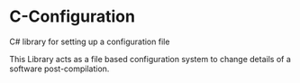 # C-Configuration
C# library for setting up a configuration file 

This Library acts as a file based configuration system to change details of a software post-compilation.
